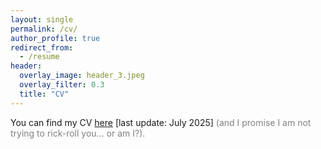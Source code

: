 ```yaml
---
layout: single
permalink: /cv/
author_profile: true
redirect_from:
  - /resume
header:
  overlay_image: header_3.jpeg
  overlay_filter: 0.3
  title: "CV"
---
```


You can find my CV [here](/files/202507_CV_D'Agnese.pdf) [last update: July 2025] <span style="color: grey;">(and I promise I am not trying to rick-roll you... or am I?).</span>
